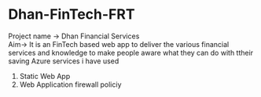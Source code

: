 # Dhan-FinTech-FRT
Project name -> Dhan Financial Services <br>
Aim-> It is an FinTech based web app to deliver the various financial services and knowledge to make people aware what they can do with ttheir saving 
Azure services i have used 
1. Static Web App
2. Web Application firewall policiy 
